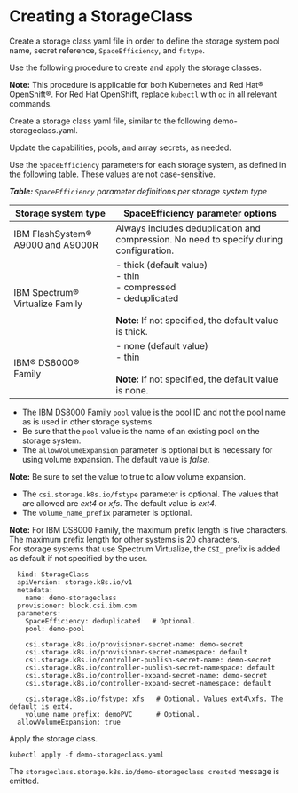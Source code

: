 # Creating a StorageClass

Create a storage class yaml file in order to define the storage system pool name, secret reference, `SpaceEfficiency`, and `fstype`.

Use the following procedure to create and apply the storage classes.

**Note:** This procedure is applicable for both Kubernetes and Red Hat® OpenShift®. For Red Hat OpenShift, replace `kubectl` with `oc` in all relevant commands.

Create a storage class yaml file, similar to the following demo-storageclass.yaml.

Update the capabilities, pools, and array secrets, as needed.

Use the `SpaceEfficiency` parameters for each storage system, as defined in [the following table](#spaceefficiency). These values are not case-sensitive.

_<a name=spaceefficiency>**Table:**</a> `SpaceEfficiency` parameter definitions per storage system type_

|Storage system type|SpaceEfficiency parameter options|
|-------------------|---------------------------------|
|IBM FlashSystem® A9000 and A9000R|Always includes deduplication and compression. No need to specify during configuration.|
|IBM Spectrum® Virtualize Family|- thick (default value)<br />- thin<br />- compressed<br />- deduplicated<br /><br />**Note:** If not specified, the default value is thick.|
|IBM® DS8000® Family| - none (default value)<br />- thin<br /><br />**Note:** If not specified, the default value is none.|

- The IBM DS8000 Family `pool` value is the pool ID and not the pool name as is used in other storage systems.
- Be sure that the `pool` value is the name of an existing pool on the storage system.
- The `allowVolumeExpansion` parameter is optional but is necessary for using volume expansion. The default value is _false_.

**Note:** Be sure to set the value to true to allow volume expansion.

- The `csi.storage.k8s.io/fstype` parameter is optional. The values that are allowed are _ext4_ or _xfs_. The default value is _ext4_.
- The `volume_name_prefix` parameter is optional.

**Note:** For IBM DS8000 Family, the maximum prefix length is five characters. The maximum prefix length for other systems is 20 characters.<br />For storage systems that use Spectrum Virtualize, the `CSI_` prefix is added as default if not specified by the user.

    
      kind: StorageClass
      apiVersion: storage.k8s.io/v1
      metadata:
        name: demo-storageclass
      provisioner: block.csi.ibm.com
      parameters:
        SpaceEfficiency: deduplicated   # Optional.
        pool: demo-pool
      
        csi.storage.k8s.io/provisioner-secret-name: demo-secret
        csi.storage.k8s.io/provisioner-secret-namespace: default
        csi.storage.k8s.io/controller-publish-secret-name: demo-secret
        csi.storage.k8s.io/controller-publish-secret-namespace: default
        csi.storage.k8s.io/controller-expand-secret-name: demo-secret
        csi.storage.k8s.io/controller-expand-secret-namespace: default
      
        csi.storage.k8s.io/fstype: xfs   # Optional. Values ext4\xfs. The default is ext4.
        volume_name_prefix: demoPVC      # Optional.
      allowVolumeExpansion: true
    

Apply the storage class.

  ```
  kubectl apply -f demo-storageclass.yaml
  ```

The `storageclass.storage.k8s.io/demo-storageclass created` message is emitted.


